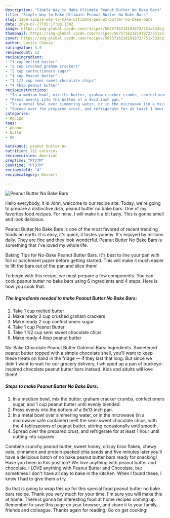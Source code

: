 ```yaml
---
description: "Simple Way to Make Ultimate Peanut Butter No Bake Bars"
title: "Simple Way to Make Ultimate Peanut Butter No Bake Bars"
slug: 1268-simple-way-to-make-ultimate-peanut-butter-no-bake-bars
date: 2020-07-27T05:17:03.130Z
image: https://img-global.cpcdn.com/recipes/5675716218191872/751x532cq70/peanut-butter-no-bake-bars-recipe-main-photo.jpg
thumbnail: https://img-global.cpcdn.com/recipes/5675716218191872/751x532cq70/peanut-butter-no-bake-bars-recipe-main-photo.jpg
cover: https://img-global.cpcdn.com/recipes/5675716218191872/751x532cq70/peanut-butter-no-bake-bars-recipe-main-photo.jpg
author: Lucile Chavez
ratingvalue: 3.9
reviewcount: 12
recipeingredient:
- "1 cup melted butter"
- "2 cup crushed graham crackers"
- "2 cup confectioners sugar"
- "1 cup Peanut Butter"
- "1 1/2 cup semi sweet chocolate chips"
- "4 tbsp peanut butter"
recipeinstructions:
- "In a medium bowl, mix the butter, graham cracker crumbs, confectioners sugar, and 1 cup peanut butter until evenly blended."
- "Press evenly into the bottom of a 9x13 inch pan."
- "In a metal bowl over simmering water, or in the microwave (in a microwave safe container) melt the semi sweet chocolate chips, with the 4 tablespoons of peanut butter, stirring occasionally until smooth."
- "Spread over the prepared crust, and refrigerate for at least 1 hour until cutting into squares"
categories:
- Recipe
tags:
- peanut
- butter
- no

katakunci: peanut butter no 
nutrition: 211 calories
recipecuisine: American
preptime: "PT27M"
cooktime: "PT37M"
recipeyield: "4"
recipecategory: Dessert

---
```



![Peanut Butter No Bake Bars](https://img-global.cpcdn.com/recipes/5675716218191872/751x532cq70/peanut-butter-no-bake-bars-recipe-main-photo.jpg)

Hello everybody, it is John, welcome to our recipe site. Today, we're going to prepare a distinctive dish, peanut butter no bake bars. One of my favorites food recipes. For mine, I will make it a bit tasty. This is gonna smell and look delicious.

Peanut Butter No Bake Bars is one of the most favored of recent trending foods on earth. It is easy, it's quick, it tastes yummy. It's enjoyed by millions daily. They are fine and they look wonderful. Peanut Butter No Bake Bars is something that I've loved my whole life.

Baking Tips for No-Bake Peanut Butter Bars. It&#39;s best to line your pan with foil or parchment paper before getting started. This will make it much easier to lift the bars out of the pan and slice them!


To begin with this recipe, we must prepare a few components. You can cook peanut butter no bake bars using 6 ingredients and 4 steps. Here is how you cook that.

<!--inarticleads1-->

##### The ingredients needed to make Peanut Butter No Bake Bars:

1. Take 1 cup melted butter
1. Make ready 2 cup crushed graham crackers
1. Make ready 2 cup confectioners sugar
1. Take 1 cup Peanut Butter
1. Take 1 1/2 cup semi sweet chocolate chips
1. Make ready 4 tbsp peanut butter


No-Bake Chocolate Peanut Butter Oatmeal Bars: Ingredients. Sweetened peanut butter topped with a simple chocolate shell, you&#39;ll want to keep these treats on hand in the fridge — if they last that long. But since we didn&#39;t want to wait for our grocery delivery, I whipped up a pan of buckeye-inspired chocolate peanut butter bars instead. Kids and adults will love them! 

<!--inarticleads2-->

##### Steps to make Peanut Butter No Bake Bars:

1. In a medium bowl, mix the butter, graham cracker crumbs, confectioners sugar, and 1 cup peanut butter until evenly blended.
1. Press evenly into the bottom of a 9x13 inch pan.
1. In a metal bowl over simmering water, or in the microwave (in a microwave safe container) melt the semi sweet chocolate chips, with the 4 tablespoons of peanut butter, stirring occasionally until smooth.
1. Spread over the prepared crust, and refrigerate for at least 1 hour until cutting into squares


Combine crunchy peanut butter, sweet honey, crispy bran flakes, chewy oats, cinnamon and protein-packed chia seeds and five minutes later you&#39;ll have a delicious batch of no bake peanut butter bars ready for snacking! Have you been in this position? We love anything with peanut butter and chocolate. I LOVE anything with Peanut Butter and Chocolate, but sometimes I don&#39;t have all day to bake in the kitchen. When I found these, I knew I had to give them a try. 

So that is going to wrap this up for this special food peanut butter no bake bars recipe. Thank you very much for your time. I'm sure you will make this at home. There is gonna be interesting food at home recipes coming up. Remember to save this page on your browser, and share it to your family, friends and colleague. Thanks again for reading. Go on get cooking!
